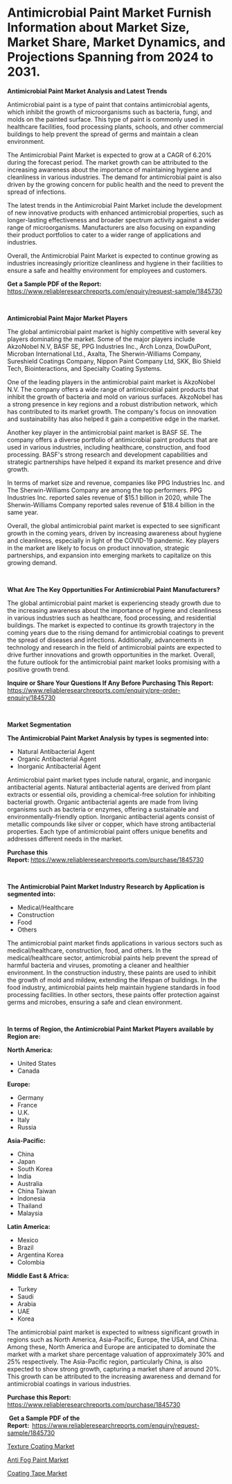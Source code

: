 <p><h1>Antimicrobial Paint Market Furnish Information about Market Size, Market Share, Market Dynamics, and Projections Spanning from 2024 to 2031.</h1></p><p><strong>Antimicrobial Paint Market Analysis and Latest Trends</strong></p>
<p><p>Antimicrobial paint is a type of paint that contains antimicrobial agents, which inhibit the growth of microorganisms such as bacteria, fungi, and molds on the painted surface. This type of paint is commonly used in healthcare facilities, food processing plants, schools, and other commercial buildings to help prevent the spread of germs and maintain a clean environment.</p><p>The Antimicrobial Paint Market is expected to grow at a CAGR of 6.20% during the forecast period. The market growth can be attributed to the increasing awareness about the importance of maintaining hygiene and cleanliness in various industries. The demand for antimicrobial paint is also driven by the growing concern for public health and the need to prevent the spread of infections.</p><p>The latest trends in the Antimicrobial Paint Market include the development of new innovative products with enhanced antimicrobial properties, such as longer-lasting effectiveness and broader spectrum activity against a wider range of microorganisms. Manufacturers are also focusing on expanding their product portfolios to cater to a wider range of applications and industries.</p><p>Overall, the Antimicrobial Paint Market is expected to continue growing as industries increasingly prioritize cleanliness and hygiene in their facilities to ensure a safe and healthy environment for employees and customers.</p></p>
<p><strong>Get a Sample PDF of the Report:&nbsp;</strong> <a href="https://www.reliableresearchreports.com/enquiry/request-sample/1845730">https://www.reliableresearchreports.com/enquiry/request-sample/1845730</a></p>
<p>&nbsp;</p>
<p><strong>Antimicrobial Paint Major Market Players</strong></p>
<p><p>The global antimicrobial paint market is highly competitive with several key players dominating the market. Some of the major players include AkzoNobel N.V, BASF SE, PPG Industries Inc., Arch Lonza, DowDuPont, Microban International Ltd., Axalta, The Sherwin-Williams Company, Sureshield Coatings Company, Nippon Paint Company Ltd, SKK, Bio Shield Tech, Biointeractions, and Specialty Coating Systems.</p><p>One of the leading players in the antimicrobial paint market is AkzoNobel N.V. The company offers a wide range of antimicrobial paint products that inhibit the growth of bacteria and mold on various surfaces. AkzoNobel has a strong presence in key regions and a robust distribution network, which has contributed to its market growth. The company's focus on innovation and sustainability has also helped it gain a competitive edge in the market.</p><p>Another key player in the antimicrobial paint market is BASF SE. The company offers a diverse portfolio of antimicrobial paint products that are used in various industries, including healthcare, construction, and food processing. BASF's strong research and development capabilities and strategic partnerships have helped it expand its market presence and drive growth.</p><p>In terms of market size and revenue, companies like PPG Industries Inc. and The Sherwin-Williams Company are among the top performers. PPG Industries Inc. reported sales revenue of $15.1 billion in 2020, while The Sherwin-Williams Company reported sales revenue of $18.4 billion in the same year.</p><p>Overall, the global antimicrobial paint market is expected to see significant growth in the coming years, driven by increasing awareness about hygiene and cleanliness, especially in light of the COVID-19 pandemic. Key players in the market are likely to focus on product innovation, strategic partnerships, and expansion into emerging markets to capitalize on this growing demand.</p></p>
<p>&nbsp;</p>
<p><strong>What Are The Key Opportunities For Antimicrobial Paint Manufacturers?</strong></p>
<p><p>The global antimicrobial paint market is experiencing steady growth due to the increasing awareness about the importance of hygiene and cleanliness in various industries such as healthcare, food processing, and residential buildings. The market is expected to continue its growth trajectory in the coming years due to the rising demand for antimicrobial coatings to prevent the spread of diseases and infections. Additionally, advancements in technology and research in the field of antimicrobial paints are expected to drive further innovations and growth opportunities in the market. Overall, the future outlook for the antimicrobial paint market looks promising with a positive growth trend.</p></p>
<p><strong>Inquire or Share Your Questions If Any Before Purchasing This Report:</strong> <a href="https://www.reliableresearchreports.com/enquiry/pre-order-enquiry/1845730">https://www.reliableresearchreports.com/enquiry/pre-order-enquiry/1845730</a></p>
<p>&nbsp;</p>
<p><strong>Market Segmentation</strong></p>
<p><strong>The Antimicrobial Paint Market Analysis by types is segmented into:</strong></p>
<p><ul><li>Natural Antibacterial Agent</li><li>Organic Antibacterial Agent</li><li>Inorganic Antibacterial Agent</li></ul></p>
<p><p>Antimicrobial paint market types include natural, organic, and inorganic antibacterial agents. Natural antibacterial agents are derived from plant extracts or essential oils, providing a chemical-free solution for inhibiting bacterial growth. Organic antibacterial agents are made from living organisms such as bacteria or enzymes, offering a sustainable and environmentally-friendly option. Inorganic antibacterial agents consist of metallic compounds like silver or copper, which have strong antibacterial properties. Each type of antimicrobial paint offers unique benefits and addresses different needs in the market.</p></p>
<p><strong>Purchase this Report:&nbsp;</strong><a href="https://www.reliableresearchreports.com/purchase/1845730">https://www.reliableresearchreports.com/purchase/1845730</a></p>
<p>&nbsp;</p>
<p><strong>The Antimicrobial Paint Market Industry Research by Application is segmented into:</strong></p>
<p><ul><li>Medical/Healthcare</li><li>Construction</li><li>Food</li><li>Others</li></ul></p>
<p><p>The antimicrobial paint market finds applications in various sectors such as medical/healthcare, construction, food, and others. In the medical/healthcare sector, antimicrobial paints help prevent the spread of harmful bacteria and viruses, promoting a cleaner and healthier environment. In the construction industry, these paints are used to inhibit the growth of mold and mildew, extending the lifespan of buildings. In the food industry, antimicrobial paints help maintain hygiene standards in food processing facilities. In other sectors, these paints offer protection against germs and microbes, ensuring a safe and clean environment.</p></p>
<p>&nbsp;</p>
<p><strong>In terms of Region, the Antimicrobial Paint Market Players available by Region are:</strong></p>
<p>
    <p> <strong> North America: </strong>
        <ul>
            <li>United States</li>
            <li>Canada</li>
        </ul>
        </p> 
    <p> <strong> Europe: </strong>
        <ul>
            <li>Germany</li>
            <li>France</li>
            <li>U.K.</li>
            <li>Italy</li>
            <li>Russia</li>
        </ul>
        </p> 
    <p> <strong> Asia-Pacific: </strong>
        <ul>
            <li>China</li>
            <li>Japan</li>
            <li>South Korea</li>
            <li>India</li>
            <li>Australia</li>
            <li>China Taiwan</li>
            <li>Indonesia</li>
            <li>Thailand</li>
            <li>Malaysia</li>
        </ul>
        </p> 
    <p> <strong> Latin America: </strong>
        <ul>
            <li>Mexico</li>
            <li>Brazil</li>
            <li>Argentina Korea</li>
            <li>Colombia</li>
        </ul>
        </p> 
    <p> <strong> Middle East & Africa: </strong>
        <ul>
            <li>Turkey</li>
            <li>Saudi</li>
            <li>Arabia</li>
            <li>UAE</li>
            <li>Korea</li>
        </ul>
    </p>
    </p>
<p><p>The antimicrobial paint market is expected to witness significant growth in regions such as North America, Asia-Pacific, Europe, the USA, and China. Among these, North America and Europe are anticipated to dominate the market with a market share percentage valuation of approximately 30% and 25% respectively. The Asia-Pacific region, particularly China, is also expected to show strong growth, capturing a market share of around 20%. This growth can be attributed to the increasing awareness and demand for antimicrobial coatings in various industries.</p></p>
<p><strong>Purchase this Report: </strong><a href="https://www.reliableresearchreports.com/purchase/1845730">https://www.reliableresearchreports.com/purchase/1845730</a></p>
<p>&nbsp;<strong>Get a Sample PDF of the Report:&nbsp;&nbsp;</strong><a href="https://www.reliableresearchreports.com/enquiry/request-sample/1845730">https://www.reliableresearchreports.com/enquiry/request-sample/1845730</a></p>
<p><strong></strong></p>
<p><p><a href="https://github.com/gamblestampleyjenny50m5sl6/Market-Research-Report-List-1/blob/main/texture-coating-market.md">Texture Coating Market</a></p><p><a href="https://github.com/nicholepatriciadoylenwnrjr0/Market-Research-Report-List-1/blob/main/anti-fog-paint-market.md">Anti Fog Paint Market</a></p><p><a href="https://github.com/wwwkeltoum/Market-Research-Report-List-2/blob/main/coating-tape-market.md">Coating Tape Market</a></p></p>